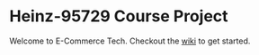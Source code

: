# Heinz-95729 Course Project

Welcome to E-Commerce Tech. Checkout the [wiki](https://github.com/losandes/Heinz95729/wiki) to get started.
